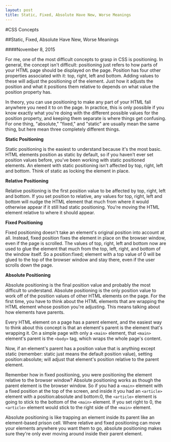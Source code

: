 ```yaml
---
layout: post
title: Static, Fixed, Absolute Have New, Worse Meanings
---
```


#CSS Concepts

##Static, Fixed, Absolute Have New, Worse Meanings

####November 8, 2015

For me, one of the most difficult concepts to grasp in CSS is positioning. In general, the concept isn't difficult: positioning just refers to how parts of your HTML page should be displayed on the page. Position has four other properties associated with it: top, right, left and bottom. Adding values to these will adjust the positioning of the element. Just how it adjusts the position and what it positions them relative to depends on what value the position property has.

In theory, you can use positioning to make any part of your HTML fall anywhere you need it to on the page. In practice, this is only possible if you know exactly what you're doing with the different possible values for the position property, and keeping them separate is where things get confusing. For one thing, "absolute," "fixed," and "static" are usually mean the same thing, but here mean three completely different things.

**Static Positioning**

Static positioning is the easiest to understand because it's the most basic. HTML elements position as static by default, so if you haven't ever set position values before, you've been working with static positioned elements. An element with static positioning isn't affected by top, right, left and bottom. Think of static as locking the element in place.

**Relative Positioning**

Relative positioning is the first position value to be affected by top, right, left and bottom. If you set position to relative, any values for top, right, left and bottom will nudge the HTML element that much from where it would otherwise appear if it still had static positioning. You're moving the HTML element relative to where it should appear.

**Fixed Positioning**

Fixed positioning doesn't take an element's original position into account at all. Instead, fixed position fixes the element in place on the browser window, even if the page is scrolled. The values of top, right, left and bottom now are used to glue the element that much from the top, left, right, and bottom of the window itself. So a position:fixed; element with a top value of 0 will be glued to the top of the browser window and stay there, even if the user scrolls down the page.

**Absolute Positioning**

Absolute positioning is the final position value and probably the most difficult to understand. Absolute positioning is the only position value to work off of the position values of other HTML elements on the page. For the first time, you have to think about the HTML elements that are wrapping the HTML element whose position you're adjusting. This means talking about how elements have parents.

Every HTML element on a page has a parent element, and the easiest way to think about this concept is that an element's parent is the element that's wrapping it. On a simple page with only a `<main>` element, that `<main>` element's parent is the `<body>` tag, which wraps the whole page's content.

Now, if an element's parent has a position value that is anything except static (remember: static just means the default position value), setting position:absolute; will adjust that element's position relative to the parent element.

Remember how in fixed positioning, you were positioning the element relative to the browser window? Absolute positioning works as though the parent element is the browser window. So if you had a `<main>` element with a fixed position at the top of the screen, and inside it you had an `<article>` element with a position:absolute and bottom:0, the `<article>` element is going to stick to the bottom of the `<main>` element. If you set right to 0, the `<article>` element would stick to the right side of the `<main>` element.

Absolute positioning is like trapping an element inside its parent like an element-based prison cell. Where relative and fixed positioning can move your elements anywhere you want them to go, absolute positioning makes sure they're only ever moving around inside their parent element.